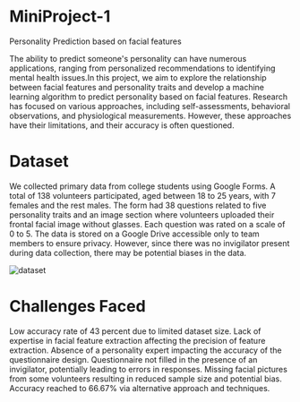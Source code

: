 # MiniProject-1
Personality Prediction based on facial features

The ability to predict someone's personality can have numerous applications, ranging from personalized recommendations to identifying mental health issues.In this project, we aim to explore the relationship between facial features and personality traits and develop a machine learning algorithm to predict personality based on facial features. Research has focused on various approaches, including self-assessments, behavioral observations, and physiological measurements. However, these approaches have their limitations, and their accuracy is often questioned.

# Dataset
We collected primary data from college students using Google Forms. A total of 138 volunteers participated, aged between 18 to 25 years, with 7 females and the rest males. The form had 38 questions related to five personality traits and an image section where volunteers uploaded their frontal facial image without glasses. Each question was rated on a scale of 0 to 5. The data is stored on a Google Drive accessible only to team members to ensure privacy. However, since there was no invigilator present during data collection, there may be potential biases in the data.

![dataset](https://github.com/Neha2109/MiniProject-1/assets/78674240/0e74d890-b6ca-4240-85b0-e377cbc622c2)

# Challenges Faced
Low accuracy rate of 43 percent due to limited dataset size.
Lack of expertise in facial feature extraction affecting the precision of feature extraction.
Absence of a personality expert impacting the accuracy of the questionnaire design.
Questionnaire not filled in the presence of an invigilator, potentially leading to errors in responses.
Missing facial pictures from some volunteers resulting in reduced sample size and potential bias.
Accuracy reached to 66.67% via alternative approach and techniques.
